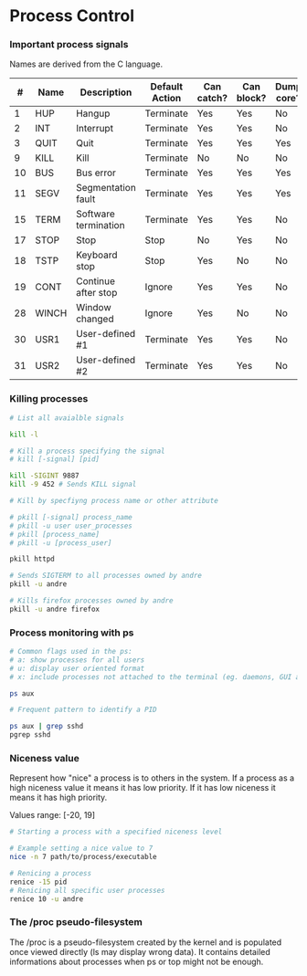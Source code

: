# Process Control

### Important process signals

Names are derived from the C language.

| #  | Name  | Description        | Default Action | Can catch? | Can block? | Dump core? |
|----|-------|--------------------|----------------|------------|------------|------------|
| 1  | HUP   | Hangup             | Terminate      | Yes        | Yes        | No         |
| 2  | INT   | Interrupt          | Terminate      | Yes        | Yes        | No         |
| 3  | QUIT  | Quit               | Terminate      | Yes        | Yes        | Yes        |
| 9  | KILL  | Kill               | Terminate      | No         | No         | No         |
| 10 | BUS   | Bus error          | Terminate      | Yes        | Yes        | Yes        |
| 11 | SEGV  | Segmentation fault | Terminate      | Yes        | Yes        | Yes        |
| 15 | TERM  | Software termination | Terminate    | Yes        | Yes        | No         |
| 17 | STOP  | Stop               | Stop           | No         | Yes        | No         |
| 18 | TSTP  | Keyboard stop      | Stop           | Yes        | No         | No         |
| 19 | CONT  | Continue after stop| Ignore         | Yes        | Yes        | No         |
| 28 | WINCH | Window changed     | Ignore         | Yes        | No         | No         |
| 30 | USR1  | User-defined #1    | Terminate      | Yes        | Yes        | No         |
| 31 | USR2  | User-defined #2    | Terminate      | Yes        | Yes        | No         |

### Killing processes

```bash
# List all avaialble signals

kill -l

# Kill a process specifying the signal
# kill [-signal] [pid]

kill -SIGINT 9887
kill -9 452 # Sends KILL signal 

# Kill by specfiyng process name or other attribute

# pkill [-signal] process_name
# pkill -u user user_processes
# pkill [process_name]
# pkill -u [process_user]

pkill httpd

# Sends SIGTERM to all processes owned by andre
pkill -u andre 

# Kills firefox processes owned by andre
pkill -u andre firefox 
```
### Process monitoring with ps

```bash
# Common flags used in the ps:
# a: show processes for all users
# u: display user oriented format
# x: include processes not attached to the terminal (eg. daemons, GUI apps)

ps aux

# Frequent pattern to identify a PID

ps aux | grep sshd
pgrep sshd
```

### Niceness value

Represent how "nice" a process is to others in the system. If a process as a high niceness value it means it has low priority. If it has low niceness it means it has high priority.

Values range: [-20, 19]

```bash
# Starting a process with a specified niceness level

# Example setting a nice value to 7
nice -n 7 path/to/process/executable

# Renicing a process
renice -15 pid
# Renicing all specific user processes
renice 10 -u andre
```
### The /proc pseudo-filesystem

The /proc is a pseudo-filesystem created by the kernel and is populated once viewed directly (ls may display wrong data).
It contains detailed informations about processes when ps or top might not be enough.

